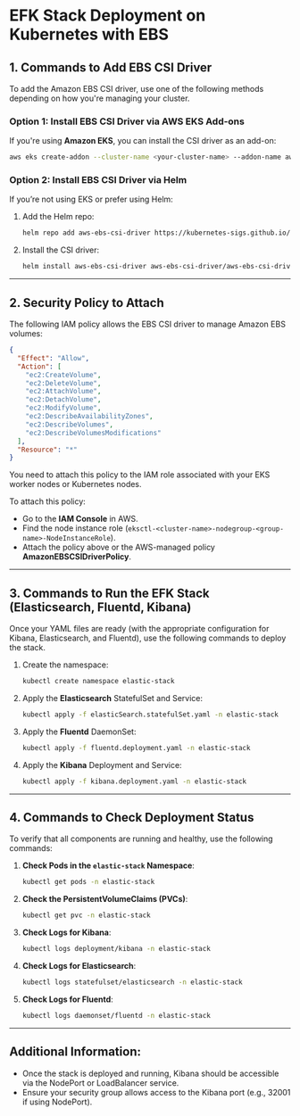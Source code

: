 
# EFK Stack Deployment on Kubernetes with EBS

## 1. Commands to Add EBS CSI Driver

To add the Amazon EBS CSI driver, use one of the following methods depending on how you're managing your cluster.

### Option 1: Install EBS CSI Driver via AWS EKS Add-ons
If you're using **Amazon EKS**, you can install the CSI driver as an add-on:

```bash
aws eks create-addon --cluster-name <your-cluster-name> --addon-name aws-ebs-csi-driver
```

### Option 2: Install EBS CSI Driver via Helm
If you’re not using EKS or prefer using Helm:

1. Add the Helm repo:
    ```bash
    helm repo add aws-ebs-csi-driver https://kubernetes-sigs.github.io/aws-ebs-csi-driver
    ```

2. Install the CSI driver:
    ```bash
    helm install aws-ebs-csi-driver aws-ebs-csi-driver/aws-ebs-csi-driver     --namespace kube-system     --set controller.serviceAccount.create=true     --set controller.serviceAccount.name=ebs-csi-controller-sa
    ```

---

## 2. Security Policy to Attach

The following IAM policy allows the EBS CSI driver to manage Amazon EBS volumes:

```json
{
  "Effect": "Allow",
  "Action": [
    "ec2:CreateVolume",
    "ec2:DeleteVolume",
    "ec2:AttachVolume",
    "ec2:DetachVolume",
    "ec2:ModifyVolume",
    "ec2:DescribeAvailabilityZones",
    "ec2:DescribeVolumes",
    "ec2:DescribeVolumesModifications"
  ],
  "Resource": "*"
}
```

You need to attach this policy to the IAM role associated with your EKS worker nodes or Kubernetes nodes.

To attach this policy:
- Go to the **IAM Console** in AWS.
- Find the node instance role (`eksctl-<cluster-name>-nodegroup-<group-name>-NodeInstanceRole`).
- Attach the policy above or the AWS-managed policy **AmazonEBSCSIDriverPolicy**.

---

## 3. Commands to Run the EFK Stack (Elasticsearch, Fluentd, Kibana)

Once your YAML files are ready (with the appropriate configuration for Kibana, Elasticsearch, and Fluentd), use the following commands to deploy the stack.

1. Create the namespace:
   ```bash
   kubectl create namespace elastic-stack
   ```

2. Apply the **Elasticsearch** StatefulSet and Service:
   ```bash
   kubectl apply -f elasticSearch.statefulSet.yaml -n elastic-stack
   ```

3. Apply the **Fluentd** DaemonSet:
   ```bash
   kubectl apply -f fluentd.deployment.yaml -n elastic-stack
   ```

4. Apply the **Kibana** Deployment and Service:
   ```bash
   kubectl apply -f kibana.deployment.yaml -n elastic-stack
   ```

---

## 4. Commands to Check Deployment Status

To verify that all components are running and healthy, use the following commands:

1. **Check Pods in the `elastic-stack` Namespace**:
   ```bash
   kubectl get pods -n elastic-stack
   ```

2. **Check the PersistentVolumeClaims (PVCs)**:
   ```bash
   kubectl get pvc -n elastic-stack
   ```

3. **Check Logs for Kibana**:
   ```bash
   kubectl logs deployment/kibana -n elastic-stack
   ```

4. **Check Logs for Elasticsearch**:
   ```bash
   kubectl logs statefulset/elasticsearch -n elastic-stack
   ```

5. **Check Logs for Fluentd**:
   ```bash
   kubectl logs daemonset/fluentd -n elastic-stack
   ```

---

## Additional Information:
- Once the stack is deployed and running, Kibana should be accessible via the NodePort or LoadBalancer service. 
- Ensure your security group allows access to the Kibana port (e.g., 32001 if using NodePort).

